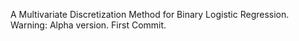 A Multivariate Discretization Method for Binary Logistic Regression.
Warning: Alpha version. First Commit.
